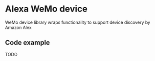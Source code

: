 # Alexa WeMo device

WeMo device library wraps functionality to support device discovery by Amazon Alex

## Code example

TODO